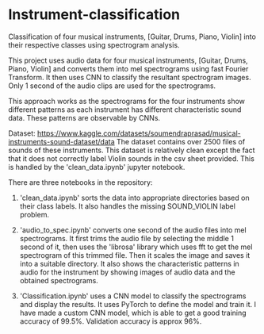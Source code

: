 # Instrument-classification
Classification of four musical instruments, [Guitar, Drums, Piano, Violin] into 
their respective classes using spectrogram analysis.

This project uses audio data for four musical instruments, 
[Guitar, Drums, Piano, Violin] and converts them into mel spectrograms
using fast Fourier Transform. It then uses CNN to classify the resultant
spectrogram images. Only 1 second of the audio clips are used for
the spectrograms.

This approach works as the spectrograms for the four instruments
show different patterns as each instrument has different
characteristic sound data. These patterns are observable by 
CNNs.

Dataset: https://www.kaggle.com/datasets/soumendraprasad/musical-instruments-sound-dataset/data
The dataset contains over 2500 files of sounds of these instruments. This dataset
is relatively clean except the fact that it does not correctly label
Violin sounds in the csv sheet provided. This is handled by the 'clean_data.ipynb'
jupyter notebook.

There are three notebooks in the repository:

1) 'clean_data.ipynb' sorts the data into appropriate directories
based on their class labels. It also handles the missing
SOUND_VIOLIN label problem.

2) 'audio_to_spec.ipynb' converts one second of the audio files
into mel spectrograms. It first trims the audio file by selecting
the middle 1 second of it, then uses the 'librosa' library which uses fft
to get the mel spectrogram of this trimmed file. Then it scales the image
and saves it into a suitable directory. It also shows the characteristic
patterns in audio for the instrument by showing images of audio data
and the obtained spectrograms.

3) 'Classification.ipynb' uses a CNN model to classify the
spectrograms and display the results. It uses PyTorch to
define the model and train it. I have made a custom CNN model,
which is able to get a good training accuracy of 99.5%.
Validation accuracy is approx 96%.
